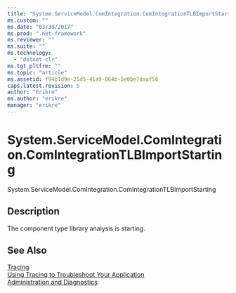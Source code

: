 ```yaml
---
title: "System.ServiceModel.ComIntegration.ComIntegrationTLBImportStarting"
ms.custom: ""
ms.date: "03/30/2017"
ms.prod: ".net-framework"
ms.reviewer: ""
ms.suite: ""
ms.technology: 
  - "dotnet-clr"
ms.tgt_pltfrm: ""
ms.topic: "article"
ms.assetid: f94b1d9e-25d5-41a9-864b-5e0be7daaf56
caps.latest.revision: 5
author: "Erikre"
ms.author: "erikre"
manager: "erikre"
---
```

# System.ServiceModel.ComIntegration.ComIntegrationTLBImportStarting
System.ServiceModel.ComIntegration.ComIntegrationTLBImportStarting  
  
## Description  
 The component type library analysis is starting.  
  
## See Also  
 [Tracing](../../../../../docs/framework/wcf/diagnostics/tracing/index.md)   
 [Using Tracing to Troubleshoot Your Application](../../../../../docs/framework/wcf/diagnostics/tracing/using-tracing-to-troubleshoot-your-application.md)   
 [Administration and Diagnostics](../../../../../docs/framework/wcf/diagnostics/index.md)
